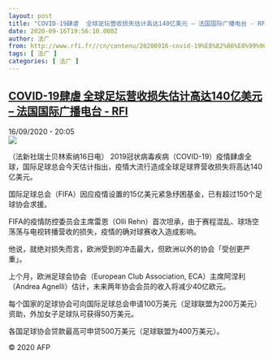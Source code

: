 ```yaml
---
layout: post
title: "COVID-19肆虐  全球足坛营收损失估计高达140亿美元 – 法国国际广播电台 - RFI"
date: 2020-09-16T19:56:10.000Z
author: 法广
from: http://www.rfi.fr//cn/contenu/20200916-covid-19%E8%82%86%E8%99%90-%E5%85%A8%E7%90%83%E8%B6%B3%E5%9D%9B%E8%90%A5%E6%94%B6%E6%8D%9F%E5%A4%B1%E4%BC%B0%E8%AE%A1%E9%AB%98%E8%BE%BE140%E4%BA%BF%E7%BE%8E%E5%85%83
tags: [ 法广 ]
categories: [ 法广 ]
---
```

<!--1600286170000-->
[COVID-19肆虐  全球足坛营收损失估计高达140亿美元 – 法国国际广播电台 - RFI](http://www.rfi.fr//cn/contenu/20200916-covid-19%E8%82%86%E8%99%90-%E5%85%A8%E7%90%83%E8%B6%B3%E5%9D%9B%E8%90%A5%E6%94%B6%E6%8D%9F%E5%A4%B1%E4%BC%B0%E8%AE%A1%E9%AB%98%E8%BE%BE140%E4%BA%BF%E7%BE%8E%E5%85%83)
------

<div>
<div>16/09/2020 - 20:05</div><img src="https://s.rfi.fr/media/display/43173490-f84c-11ea-85f6-005056a98db9/w:310/p:16x9/spo0001b.200917020502.jpg"><div class="t-content__body u-clearfix"><p>（法新社瑞士贝林索纳16日电）    2019冠状病毒疾病（COVID-19）疫情肆虐全球，国际足球总会今天估计指出，疫情大流行造成全球足球界营收损失将高达140亿美元。</p><p>    国际足球总会（FIFA）因应疫情设置的15亿美元紧急纾困基金，已有超过150个足球协会求援。</p><p>    FIFA的疫情防控委员会主席雷恩（Olli Rehn）首次坦承，由于赛程混乱、球场空荡荡与电视转播营收的损失，疫情的确对球赛收入造成影响。</p><p>    他说，就绝对损失而言，欧洲受到的冲击最大，但欧洲以外的协会「受创更严重」。</p><p>    上个月，欧洲足球会协会（European Club Association, ECA）主席阿涅利（Andrea Agnelli）估计，未来两年协会会员的收入将减少40亿欧元。</p><p>    每个国家的足球协会可向国际足球总会申请100万美元（足球联盟为200万美元）资助，外加女子足球队可获得50万美元。</p><p>    各国足球协会贷款最高可申贷500万美元（足球联盟为400万美元）。</p><p class="t-copyright">© 2020 AFP</p>        </div>
</div>
